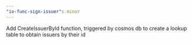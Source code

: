 ```yaml
---
"io-func-sign-issuer": minor
---
```


Add CreateIssuerById function, triggered by cosmos db to create a lookup table to obtain issuers by their id

